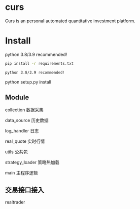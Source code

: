# curs
Curs is an personal automated quantitative investment platform.
# Install
python 3.8/3.9 recommended!
```bash
pip install -r requirements.txt
```
```bash
python 3.8/3.9 recommended!
```
python setup.py install 

## Module

collection   数据采集

data_source   历史数据

log_handler   日志

real_quote    实时行情

utils		公共包


strategy_loader   策略热加载

main			主程序逻辑  

## 交易接口接入
realtrader
